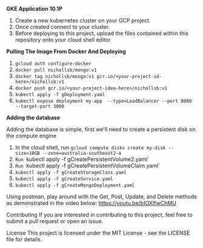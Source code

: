 ****GKE Application 10.1P****

1. Create a new kubernetes cluster on your GCP project.
2. Once created connect to your cluster.
3. Before deploying to this project, upload the files contained within this repository onto your cloud shell editor

****Pulling The Image From Docker And Deploying****
1. `gcloud auth configure-docker`
2. `docker pull nichollsb/mongo:v1`
3. `docker tag nichollsb/mongo:v1 gcr.io/<your-project-id-here>/nichollsb:v1`
4. `docker push gcr.io/<your-project-idea-here>/nichollsb:v1`
5. `kubectl apply -f gDeployment.yaml`
6. `kubectl expose deployment my-app  --type=LoadBalancer --port 8080  --target-port 3000`

****Adding the database****

Adding the database is simple, first we'll need to create a persistent disk on the compute engine
1. In the cloud shell, run `gcloud compute disks create my-disk --size=10GB --zone=australia-southeast2-a`
2. `Run `kubectl apply -f gCreatePersistentVolume2.yaml`
3. `Run `kubectl apply -f gCreatePersistentVolumeClaim.yaml`
4. `kubectl apply -f gCreateStorageClass.yaml`
5. `kubectl apply -f gCreateService.yaml`
6. `kubectl apply -f gCreateMongoDeployment.yaml`


Using postman, play around with the Get, Post, Update, and Delete methods as demonstrated in the video below:
https://youtu.be/bIOXIfwChMU

Contributing
If you are interested in contributing to this project, feel free to submit a pull request or open an issue.

License
This project is licensed under the MIT License - see the LICENSE file for details.

